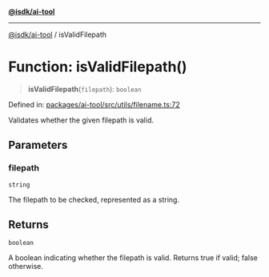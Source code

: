 [**@isdk/ai-tool**](../README.md)

***

[@isdk/ai-tool](../globals.md) / isValidFilepath

# Function: isValidFilepath()

> **isValidFilepath**(`filepath`): `boolean`

Defined in: [packages/ai-tool/src/utils/filename.ts:72](https://github.com/isdk/ai-tool.js/blob/79d5773fa454dc7789b1291b1ebd73e4c1b93154/src/utils/filename.ts#L72)

Validates whether the given filepath is valid.

## Parameters

### filepath

`string`

The filepath to be checked, represented as a string.

## Returns

`boolean`

A boolean indicating whether the filepath is valid. Returns true if valid; false otherwise.
